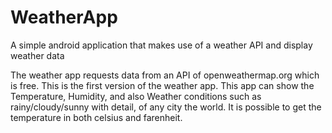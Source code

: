 # WeatherApp
A simple android application that makes use of a weather API and display weather data

The weather app requests data from an API of openweathermap.org which is free. This is the first version of the weather app.
This app can show the Temperature, Humidity, and also Weather conditions such as rainy/cloudy/sunny with detail, of any city
the world. It is possible to get the temperature in both celsius and farenheit.
